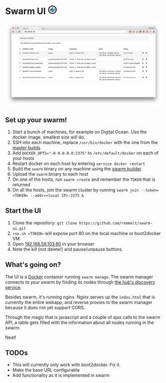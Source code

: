 # Swarm UI ![](badge.png)

![](screenshot.png)

## Set up your swarm!
1. Start a bunch of machines, for example on Digital Ocean. Use the docker image, smallest size will do.
2. SSH into each machine, replace `/usr/bin/docker` with the one from the [master builds](https://master.dockerproject.com/linux/amd64/docker-1.3.2-dev)
3. Add `DOCKER_OPTS="-H 0.0.0.0:2375"` to `/etc/default/docker` on each of your hosts
4. Restart docker on each host by entering `service docker restart`
5. Build the `swarm` binary on any machine using the [swarm builder](https://github.com/remmelt/docker-swarm-builder)
6. Upload the `swarm` binary to each host
7. On one of the hosts, run `swarm create` and remember the `TOKEN` that is returned
8. On all the hosts, join the swarm cluster by running `swarm join --token=<TOKEN> --addr=<local IP>:2375 &`

## Start the UI
1. Clone the repository: `git clone https://github.com/remmelt/swarm-ui.git`
2. `run.sh <TOKEN>` will expose port 80 on the local machine or boot2docker VM
3. Open [192.168.59.103:80](http://192.168.59.103/) in your browser
4. Note the kill (not delete!) and pause/unpause buttons.

## What's going on?
The UI is a [Docker](https://www.docker.com/) container running `swarm manage`. The swarm manager connects to your swarm by finding its nodes through  [the hub's discovery service](https://discovery-stage.hub.docker.com/v1/clusters/<TOKEN>).

Besides swarm, it's running nginx. Nginx serves up the `index.html` that is currently the entire webapp, and reverse proxies to the swarm manager because it does not yet support CORS.

Through the magic that is javascript and a couple of ajax calls to the swarm API, a table gets filled with the information about all nodes running in the swarm.

Neat!

## TODOs
- This will currently only work with boot2docker. Fix it.
- Make the base URL configurable
- Add functionality as it is implemented in swarm
